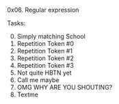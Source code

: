 0x06. Regular expression

Tasks:

0. Simply matching School
1. Repetition Token #0
2. Repetition Token #1
3. Repetition Token #2
4. Repetition Token #3
5. Not quite HBTN yet
6. Call me maybe
7. OMG WHY ARE YOU SHOUTING?
8. Textme

